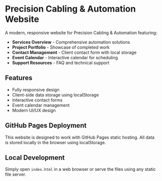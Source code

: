 # Precision Cabling & Automation Website

A modern, responsive website for Precision Cabling & Automation featuring:

- **Services Overview** - Comprehensive automation solutions
- **Project Portfolio** - Showcase of completed work
- **Contact Management** - Client contact form with local storage
- **Event Calendar** - Interactive calendar for scheduling
- **Support Resources** - FAQ and technical support

## Features

- Fully responsive design
- Client-side data storage using localStorage
- Interactive contact forms
- Event calendar management
- Modern UI/UX design

## GitHub Pages Deployment

This website is designed to work with GitHub Pages static hosting. All data is stored locally in the browser using localStorage.

## Local Development

Simply open `index.html` in a web browser or serve the files using any static file server.